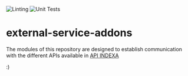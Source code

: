 ![Linting](https://github.com/indexa-git/external-service-addons/workflows/Linting/badge.svg)
![Unit Tests](https://github.com/indexa-git/external-service-addons/workflows/Unit%20Tests/badge.svg)

# external-service-addons

The modules of this repository are designed to establish communication with the different APIs available in [API INDEXA](http://api.indexa.do/)

:)